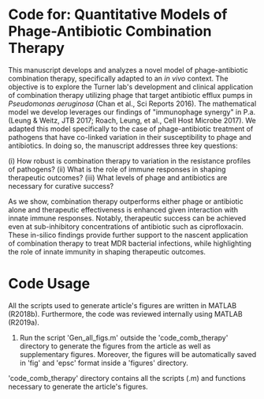 Code for: Quantitative Models of Phage-Antibiotic Combination Therapy
=============================

This manuscript develops and analyzes a novel model of phage-antibiotic combination therapy, specifically adapted to an *in vivo* context. The objective is to explore the Turner lab's development and clinical application of combination therapy utilizing phage that target antibiotic efflux pumps in *Pseudomonas aeruginosa* (Chan et al., Sci Reports 2016).  The mathematical model we develop leverages our findings of "immunophage synergy" in P.a. (Leung & Weitz, JTB 2017; Roach, Leung, et al., Cell Host Microbe 2017).  We adapted this model specifically to the case of phage-antibiotic treatment of pathogens that have co-linked variation in their susceptibility to phage and antibiotics. In doing so, the manuscript addresses three key questions: 

(i)	How robust is combination therapy to variation in the resistance profiles of pathogens?
(ii)	What is the role of immune responses in shaping therapeutic outcomes?
(iii)	What levels of phage and antibiotics are necessary for curative success?

As we show, combination therapy outperforms either phage or antibiotic alone and therapeutic effectiveness is enhanced given interaction with innate immune responses. Notably, therapeutic success can be achieved even at sub-inhibitory concentrations of antibiotic such as ciprofloxacin. These in-silico findings provide further support to the nascent application of combination therapy to treat MDR bacterial infections, while highlighting the role of innate immunity in shaping therapeutic outcomes.

Code Usage
=========================
All the scripts used to generate article's figures are written in MATLAB (R2018b). Furthermore, the code was reviewed internally using MATLAB (R2019a).

1. Run the script 'Gen_all_figs.m' outside the 'code_comb_therapy' directory to generate the figures from the article as well as supplementary figures. Moreover, the figures will be automatically saved in 'fig' and 'epsc' format inside a 'figures' directory.

'code_comb_therapy' directory contains all the scripts (.m) and functions necessary to generate the article's figures.
